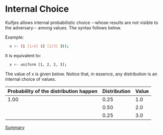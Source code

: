 # Internal Choice

Kuifjes allows internal probabilistic choice --whose results are not visible to the adversary-- among values.
The syntax follows below.

Example:
```sh
  x <- (1 [1/4] (2 [2/3] 3));
```

It is equivalent to:
```sh
  x <- uniform [1, 2, 2, 3];
```
The value of x is given below. Notice that, in essence, any distribution is an internal choice of values.

| Probability of the distribution happen | Distribution | Value | 
| --- | --- | --- |
| 1.00 | 0.25 | 1.0 |
| | 0.50 | 2.0 |
| | 0.25 | 3.0 |

[Summary](https://github.com/gleisonsdm/Kuifje-Documentation)
